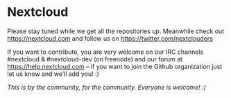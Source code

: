 # Nextcloud

Please stay tuned while we get all the repositories up. Meanwhile check out https://nextcloud.com and follow us on https://twitter.com/nextclouders

If you want to contribute, you are very welcome on our IRC channels #nextcloud & #nextcloud-dev (on freenode) and our forum at https://help.nextcloud.com – if you want to join the Github organization just let us know and we’ll add you! :)

*This is by the community, for the community. Everyone is welcome! :)*
